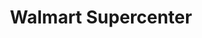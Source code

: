 ---
title: "Walmart Supercenter"
url: /wichita/walmart-supercenter-west-kellogg-drive/
shop: supermarket
---